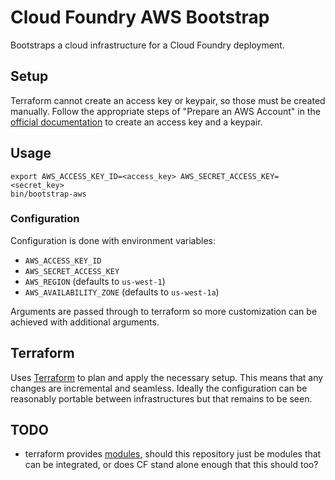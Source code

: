 # Cloud Foundry AWS Bootstrap

Bootstraps a cloud infrastructure for a Cloud Foundry deployment.

## Setup

Terraform cannot create an access key or keypair, so those must be created manually.
Follow the appropriate steps of "Prepare an AWS Account" in the [official documentation](http://docs.cloudfoundry.org/bosh/deploy-microbosh-to-aws.html) to create an access key and a keypair.

## Usage

    export AWS_ACCESS_KEY_ID=<access_key> AWS_SECRET_ACCESS_KEY=<secret_key>
    bin/bootstrap-aws

### Configuration

Configuration is done with environment variables:

* `AWS_ACCESS_KEY_ID`
* `AWS_SECRET_ACCESS_KEY`
* `AWS_REGION` (defaults to `us-west-1`)
* `AWS_AVAILABILITY_ZONE` (defaults to `us-west-1a`)

Arguments are passed through to terraform so more customization can be achieved with additional arguments.

## Terraform

Uses [Terraform](https://www.terraform.io/) to plan and apply the necessary setup.
This means that any changes are incremental and seamless.
Ideally the configuration can be reasonably portable between infrastructures but that remains to be seen.

## TODO

* terraform provides [modules](https://www.terraform.io/docs/modules/usage.html), should this repository just be modules that can be integrated, or does CF stand alone enough that this should too?
